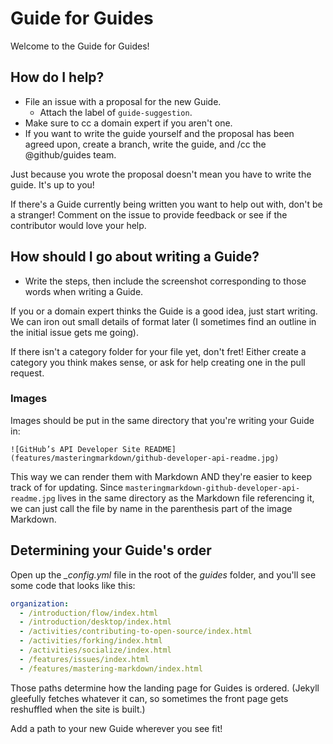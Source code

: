 # Guide for Guides
Welcome to the Guide for Guides!

## How do I help?

- File an issue with a proposal for the new Guide.
  - Attach the label of `guide-suggestion`.
- Make sure to cc a domain expert if you aren't one.
- If you want to write the guide yourself and the proposal has been agreed upon, create a branch, write the guide, and /cc the @github/guides team.

Just because you wrote the proposal doesn't mean you have to write the guide. It's up to you!

If there's a Guide currently being written you want to help out with, don't be a stranger! Comment on the issue to provide feedback or see if the contributor would love your help.

## How should I go about writing a Guide?

- Write the steps, then include the screenshot corresponding to those words when writing a Guide.

If you or a domain expert thinks the Guide is a good idea, just start writing. We can iron out small details of format later (I sometimes find an outline in the initial issue gets me going).

If there isn't a category folder for your file yet, don't fret! Either create a category you think makes sense, or ask for help creating one in the pull request.

### Images
Images should be put in the same directory that you're writing your Guide in:

```
![GitHub’s API Developer Site README](features/masteringmarkdown/github-developer-api-readme.jpg)
```
This way we can render them with Markdown AND they're easier to keep track of for updating. Since `masteringmarkdown-github-developer-api-readme.jpg` lives in the same directory as the Markdown file referencing it, we can just call the file by name in the parenthesis part of the image Markdown.

## Determining your Guide's order

Open up the *_config.yml* file in the root of the *guides* folder, and you'll see some code that looks like this:

```yml
organization:
  - /introduction/flow/index.html
  - /introduction/desktop/index.html
  - /activities/contributing-to-open-source/index.html
  - /activities/forking/index.html
  - /activities/socialize/index.html
  - /features/issues/index.html
  - /features/mastering-markdown/index.html
```

Those paths determine how the landing page for Guides is ordered. (Jekyll gleefully fetches whatever it can, so sometimes the front page gets reshuffled when the site is built.)

Add a path to your new Guide wherever you see fit!
